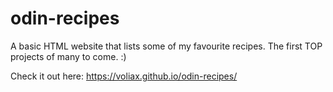 # odin-recipes
A basic HTML website that lists some of my favourite recipes. The first TOP projects of many to come. :)

Check it out here: https://voliax.github.io/odin-recipes/
